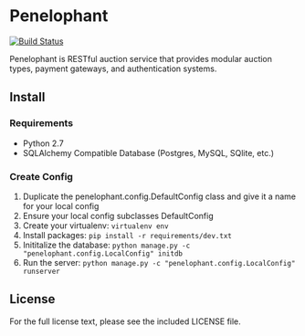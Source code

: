 # Penelophant

[![Build Status](https://travis-ci.org/kevinoconnor7/penelophant.png?branch=master)](https://travis-ci.org/kevinoconnor7/penelophant)

Penelophant is RESTful auction service that provides modular auction types, payment gateways, and authentication systems.

## Install

### Requirements
  * Python 2.7
  * SQLAlchemy Compatible Database (Postgres, MySQL, SQlite, etc.)

### Create Config
  1. Duplicate the penelophant.config.DefaultConfig class and give it a name for your local config
  2. Ensure your local config subclasses DefaultConfig
  3. Create your virtualenv: ```virtualenv env```
  4. Install packages: ```pip install -r requirements/dev.txt```
  5. Inititalize the database: ```python manage.py -c "penelophant.config.LocalConfig" initdb```
  6. Run the server: ```python manage.py -c "penelophant.config.LocalConfig" runserver```

## License
For the full license text, please see the included LICENSE file.


